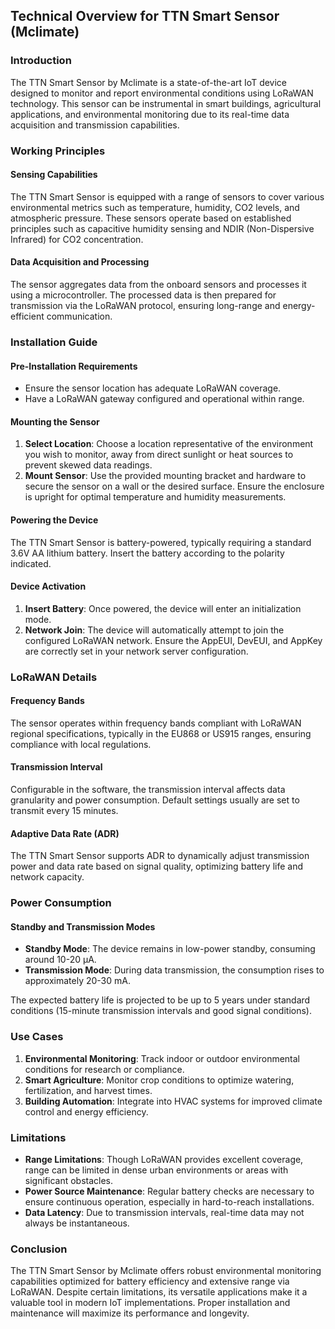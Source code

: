 ## Technical Overview for TTN Smart Sensor (Mclimate)

### Introduction
The TTN Smart Sensor by Mclimate is a state-of-the-art IoT device designed to monitor and report environmental conditions using LoRaWAN technology. This sensor can be instrumental in smart buildings, agricultural applications, and environmental monitoring due to its real-time data acquisition and transmission capabilities.

### Working Principles

#### Sensing Capabilities
The TTN Smart Sensor is equipped with a range of sensors to cover various environmental metrics such as temperature, humidity, CO2 levels, and atmospheric pressure. These sensors operate based on established principles such as capacitive humidity sensing and NDIR (Non-Dispersive Infrared) for CO2 concentration.

#### Data Acquisition and Processing
The sensor aggregates data from the onboard sensors and processes it using a microcontroller. The processed data is then prepared for transmission via the LoRaWAN protocol, ensuring long-range and energy-efficient communication.

### Installation Guide

#### Pre-Installation Requirements
- Ensure the sensor location has adequate LoRaWAN coverage.
- Have a LoRaWAN gateway configured and operational within range.

#### Mounting the Sensor
1. **Select Location**: Choose a location representative of the environment you wish to monitor, away from direct sunlight or heat sources to prevent skewed data readings.
2. **Mount Sensor**: Use the provided mounting bracket and hardware to secure the sensor on a wall or the desired surface. Ensure the enclosure is upright for optimal temperature and humidity measurements.

#### Powering the Device
The TTN Smart Sensor is battery-powered, typically requiring a standard 3.6V AA lithium battery. Insert the battery according to the polarity indicated.

#### Device Activation
1. **Insert Battery**: Once powered, the device will enter an initialization mode.
2. **Network Join**: The device will automatically attempt to join the configured LoRaWAN network. Ensure the AppEUI, DevEUI, and AppKey are correctly set in your network server configuration.

### LoRaWAN Details

#### Frequency Bands
The sensor operates within frequency bands compliant with LoRaWAN regional specifications, typically in the EU868 or US915 ranges, ensuring compliance with local regulations.

#### Transmission Interval
Configurable in the software, the transmission interval affects data granularity and power consumption. Default settings usually are set to transmit every 15 minutes.

#### Adaptive Data Rate (ADR)
The TTN Smart Sensor supports ADR to dynamically adjust transmission power and data rate based on signal quality, optimizing battery life and network capacity.

### Power Consumption

#### Standby and Transmission Modes
- **Standby Mode**: The device remains in low-power standby, consuming around 10-20 µA.
- **Transmission Mode**: During data transmission, the consumption rises to approximately 20-30 mA.

The expected battery life is projected to be up to 5 years under standard conditions (15-minute transmission intervals and good signal conditions).

### Use Cases

1. **Environmental Monitoring**: Track indoor or outdoor environmental conditions for research or compliance.
2. **Smart Agriculture**: Monitor crop conditions to optimize watering, fertilization, and harvest times.
3. **Building Automation**: Integrate into HVAC systems for improved climate control and energy efficiency.

### Limitations

- **Range Limitations**: Though LoRaWAN provides excellent coverage, range can be limited in dense urban environments or areas with significant obstacles.
- **Power Source Maintenance**: Regular battery checks are necessary to ensure continuous operation, especially in hard-to-reach installations.
- **Data Latency**: Due to transmission intervals, real-time data may not always be instantaneous.

### Conclusion
The TTN Smart Sensor by Mclimate offers robust environmental monitoring capabilities optimized for battery efficiency and extensive range via LoRaWAN. Despite certain limitations, its versatile applications make it a valuable tool in modern IoT implementations. Proper installation and maintenance will maximize its performance and longevity.